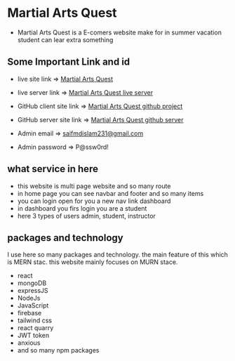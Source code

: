 
# Martial Arts Quest

- Martial Arts Quest is a E-comers website make  for in summer vacation student can lear extra something 

## Some Important Link and id

- live site link => [Martial Arts Quest]()

- live server link => [Martial Arts Quest live server]()

- GitHub client site link => [Martial Arts Quest github project](https://github.com/programming-hero-web-course1/b712-summer-camp-client-side-AbdullahWB)

- GitHub server site link => [Martial Arts Quest github server](https://github.com/programming-hero-web-course1/b7a12-summer-camp-server_side-AbdullahWB)

- Admin email => saifmdislam231@gmail.com

- Admin password => P@ssw0rd!

## what service in here

- this website is multi page website and so many route 
- in home page you can see navbar and footer and so many items 
- you can login open for you a new nav link dashboard
- in dashboard you firs login you are a student
- here 3 types of users admin, student, instructor 


## packages and technology 

I use here so many packages and technology. the main feature of this which is MERN stac. this website mainly focuses on MURN stace.

- react 
- mongoDB
- expressJS
- NodeJs
- JavaScript
- firebase
- tailwind css
- react quarry
- JWT token
- anxious
- and so many npm packages 
